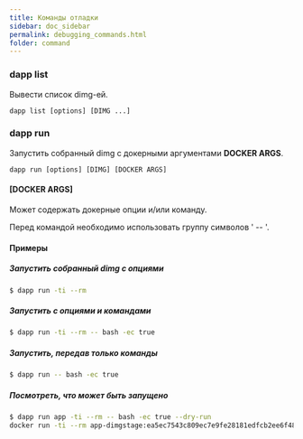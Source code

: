 ```yaml
---
title: Команды отладки
sidebar: doc_sidebar
permalink: debugging_commands.html
folder: command
---
```


### dapp list
Вывести список dimg-ей.

```
dapp list [options] [DIMG ...]
```

### dapp run
Запустить собранный dimg с докерными аргументами **DOCKER ARGS**.

```
dapp run [options] [DIMG] [DOCKER ARGS]
```

#### [DOCKER ARGS]
Может содержать докерные опции и/или команду.

Перед командой необходимо использовать группу символов ' -- '.

#### Примеры

##### Запустить собранный dimg с опциями
```bash
$ dapp run -ti --rm
```

##### Запустить с опциями и командами
```bash
$ dapp run -ti --rm -- bash -ec true
```

##### Запустить, передав только команды
```bash
$ dapp run -- bash -ec true
```

##### Посмотреть, что может быть запущено
```bash
$ dapp run app -ti --rm -- bash -ec true --dry-run
docker run -ti --rm app-dimgstage:ea5ec7543c809ec7e9fe28181edfcb2ee6f48efaa680f67bf23a0fc0057ea54c bash -ec true
```

